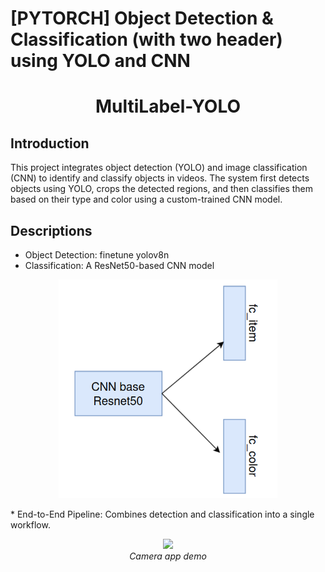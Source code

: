 # [PYTORCH] Object Detection & Classification (with two header) using YOLO and CNN
<p align="center">
 <h1 align="center">MultiLabel-YOLO</h1>
</p>

## Introduction
This project integrates object detection (YOLO) and image classification (CNN) to identify and classify objects in videos. 
The system first detects objects using YOLO, crops the detected regions, and then classifies them based on their type and color using a custom-trained CNN model.
## Descriptions
* Object Detection: finetune yolov8n
* Classification: A ResNet50-based CNN model <br/>
<p align="center"> <img src="cnn.png" width=350 height=350 ><br/> </p>
* End-to-End Pipeline: Combines detection and classification into a single workflow.
<p align="center">
  <img src="output/output.gif" width=600><br/>
  <i>Camera app demo</i>
</p>


